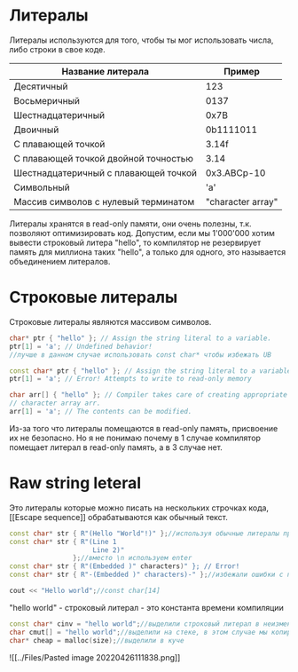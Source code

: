 # Литералы
Литералы используются для того, чтобы ты мог использовать числа, либо строки в свое коде.

| Название литерала                    | Пример            |
| ------------------------------------ | ----------------- |
| Десятичный                           | 123               |
| Восьмеричный                         | 0137              |
| Шестнадцатеричный                    | 0x7B              |
| Двоичный                             | 0b1111011         |
| С плавающей точкой                   | 3.14f             |
| С плавающей точкой двойной точностью | 3.14              |
| Шестнадцатеричный с плавающей точкой | 0x3.ABCp-10       |
| Символьный                           | 'a'               |
| Массив символов с нулевый терминатом | "character array" |

Литералы хранятся в read-only памяти, они очень полезны, т.к. позволяют оптимизировать код. Допустим, если мы 1'000'000 хотим вывести строковый литера "hello", то компилятор не резервирует память для миллиона таких "hello", а только для одного, это называется объединением литералов.

# Строковые литералы
Строковые литералы являются массивом символов.

```cpp
char* ptr { "hello" }; // Assign the string literal to a variable.
ptr[1] = 'a'; // Undefined behavior!
//лучше в данном случае использовать const char* чтобы избежать UB

const char* ptr { "hello" }; // Assign the string literal to a variable.
ptr[1] = 'a'; // Error! Attempts to write to read-only memory

char arr[] { "hello" }; // Compiler takes care of creating appropriate sized
// character array arr.
arr[1] = 'a'; // The contents can be modified.
```

Из-за того что литералы помещаются в read-only память, присвоение их не безопасно. Но я не понимаю почему в 1 случае компилятор помещает литерал в read-only память, а в 3 случае нет.

# Raw string leteral
Это литералы которые можно писать на нескольких строчках кода, [[Escape sequence]] обрабатываются как обычный текст.

```cpp
const char* str { R"(Hello "World"!)" };//используя обычные литералы пришлось использовать escape sequence для того что обернуть World в кавычки
const char* str { R"(Line 1
					 Line 2)" 
				};//вместо \n используем enter
const char* str { R"(Embedded )" characters)" }; // Error!
const char* str { R"-(Embedded )" characters)-" };//избежали ошибки с помощью черточек
```

```cpp
cout << "Hello world";//const char[14]
```
"hello world" - строковый литерал - это константа времени компиляции

```cpp
const char* cinv = "hello world";//выделили строковый литерал в неизменяемой памяти raw data, в этом случае у нас указатель на данные, сложность O(1)
char cmut[] = "hello world";//выделили на стеке, в этом случае мы копируем данные на стек, сложность O(N) - N - длина строки
char* cheap = malloc(size);//выделили в куче
```

![[../Files/Pasted image 20220426111838.png]]